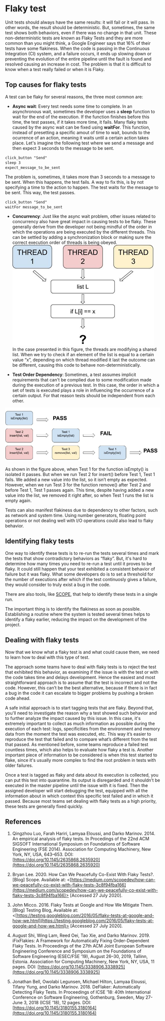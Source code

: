 Flaky test
================


Unit tests should always have the same results: it will fail or it will pass. In other words, the result should be deterministic. But, sometimes, the same test shows both behaviors, even if there was no change in that unit. These non-deterministic tests are known as Flaky Tests and they are more common than you might think, a Google Engineer says that 16% of their tests have some flakiness.
When the code is passing in the Continuous Integration (CI) system, and a failure occurs, it ends up slowing down or preventing the evolution of the entire pipeline until the fault is found and resolved causing an increase in cost. The problem is that it is difficult to know when a test really failed or when it is Flaky.

## Top causes for flaky tests

A test can be flaky for several reasons, the three most common are:

*   **Async wait**: Every test needs some time to complete. In an asynchronous wait, sometimes the developer uses a **sleep** function to wait for the end of the execution. If the function finishes before this time, the test passes, if it takes more time, it fails. Many flaky tests caused by the async wait can be fixed using **waitFor**. This function, instead of presetting a specific amout of time to wait, bounds to the ocurrence of an action, meaning it waits until a certain action takes place. Let's imagine the following test where we send a message and then expect 3 seconds to the message to be sent.
```
click_button "Send"
sleep 3
expect_message_to_be_sent
```
The problem is, sometimes, it takes more than 3 seconds to a message to be sent. When this happens, the test fails.
A way to fix this, is by not specifying a time to the action to happen. The test waits for the message to be sent. This way, the test passes.

```
click_button "Send"
waitFor message_to_be_sent
```

*   **Concurrency**: Just like the async wait problem, other issues related to concurrency also have great impact in causing tests to be flaky. These generally derive from the developer not being mindful of the order in which the operations are being executed by the different threads. This can be settled by adding a synchronization block or making sure the correct execution order of  threads is being obeyed.
![](../assets/concurrency.jpg)  
In the case presented in this figure, the threads are modifying a shared list. When we try to check if an element of the list is equal to a certain value “x”, depending on which thread modified it last the outcome can be different, causing this code to behave non-deterministically.  

*   **Test Order Dependency**: Sometimes, a test assumes implicit requirements that can't be complied due to some modification made during the execution of a previous test. In this case, the order in which a set of tests is executed plays a role in influencing the occurrence of a certain output. For that reason tests should be independent from each other.

![](../assets/orderDependency.jpg)

As shown in the figure above, when Test 1 for the function isEmpty() is isolated it passes. But when we run Test 2 for insert() before Test 1, Test 1 fails. We added a new value into the list, so it isn’t empty as expected. However, when we run Test 3 for the function remove() after Test 2 and before Test 1, Test 1 passes again. This time, despite having added a new value into the list, we removed it right after, so when Test 1 runs the list is empty again.

Tests can also manifest flakiness due to dependency to other factors, such as network and system time. Using number generators, floating point operations or not dealing well with I/O operations could also lead to flaky behavior.

## Identifying flaky tests

One way to identify these tests is to re-run the tests several times and mark the tests that show contradictory behaviors as “flaky”. But, it's hard to determine how many times you need to re-run a test until it proves to be flaky. It could still happen that your test exhibited a consistent behavior of failure but it was flaky. What some developers do is to set a threshold for the number of executions after which if the test continuosly gives a failure, they would consider to truly exist a bug in the code. 

There are also tools, like [SCOPE](https://scope.dev/), that help to identify these tests in a single run.  

The important thing is to identify the flakiness as soon as possible. Establishing a routine where the system is tested several times helps to identify a flaky earlier, reducing the impact on the development of the project.

## Dealing with flaky tests

Now that we know what a flaky test is and what could cause them, we need to learn how to deal with this type of test.

The approach some teams have to deal with flaky tests is to reject the test that exhibited this behavior, as examining if the issue is with the test or with the code takes time and delays development. Hence the easiest and most straightforward approach is to assume that the test is incorrect and not the code. However, this can’t be the best alternative, because if there is in fact a bug in the code it can escalate to bigger problems by pushing a broken code ahead.

A safe initial approach is to start tagging tests that are flaky. Beyond that, you'll need to investigate the reason why a test showed such behavior and to further analyze the impact caused by this issue. In this case, it's extremely important to collect as much information as possible during the execution of each test: logs, specificities from the environment and memory data from the moment the test was executed, etc. This way it’s easier to reproduce the test that failed and to compare what’s different from the test that passed. As mentioned before, some teams reproduce a failed test countless times, which also helps to evaluate how flaky a test is. Another important piece of information to be considered is when this test started to flake, since it's usually more complex to find the root problem in tests with older failures.

Once a test is tagged as flaky and data about its execution is collected, you can put this test into quarantine. Its output is disregarded and it shouldn’t be executed in the master pipeline until the issue with it is fixed. Then the assigned developer will start debugging the test, equipped with all the information about in which context this specific test failed and in which it passed. Because most teams set dealing with flaky tests as a high priority, these tests are generally fixed quickly.

## References

1. Qingzhou Luo, Farah Hariri, Lamyaa Eloussi, and Darko Marinov. 2014. An empirical analysis of flaky tests. In Procedings of the 22nd ACM SIGSOFT International Symposium on Foundations of Software Engineering (FSE 2014). Association for Computing Machinery, New York, NY, USA, 643–653. DOI:[https://doi.org/10.1145/2635868.2635920](https://doi.org/10.1145/2635868.2635920)

2. Bryan Lee. 2020. How Can We Peacefully Co-Exist With Flaky Tests?. [Blog] Scope. Available at: <[https://medium.com/scopedev/how-can-we-peacefully-co-exist-with-flaky-tests-3c8f94fba166](https://medium.com/scopedev/how-can-we-peacefully-co-exist-with-flaky-tests-3c8f94fba166)> [Accessed 27 July 2020].

3. John Micco. 2016. Flaky Tests at Google and How We Mitigate Them. [Blog] Testing Blog, Available at: <[https://testing.googleblog.com/2016/05/flaky-tests-at-google-and-how-we.html](https://testing.googleblog.com/2016/05/flaky-tests-at-google-and-how-we.html)> [Accessed 27 July 2020].

4. August Shi, Wing Lam, Reed Oei, Tao Xie, and Darko Marinov. 2019. iFixFlakies: A Framework for Automatically Fixing Order-Dependent Flaky Tests. In Proceedings of the 27th ACM Joint European Software Engineering Conference and Symposium on the Foundations of Software Engineering (ESEC/FSE ’19), August 26–30, 2019, Tallinn, Estonia. Association for Computing Machinery, New York, NY, USA, 11 pages. DOI: [https://doi.org/10.1145/3338906.3338925](https://doi.org/10.1145/3338906.3338925)

5. Jonathan Bell, Owolabi Legunsen, Michael Hilton, Lamyaa Eloussi, Tifany Yung, and Darko Marinov. 2018. DeFlaker: Automatically Detecting Flaky
Tests. In Proceedings of ICSE ’18: 40th International Conference on Software Engineering, Gothenburg, Sweden, May 27-June 3, 2018 (ICSE ’18), 12 pages. DOI: [https://doi.org/10.1145/3180155.3180164](https://doi.org/10.1145/3180155.3180164)